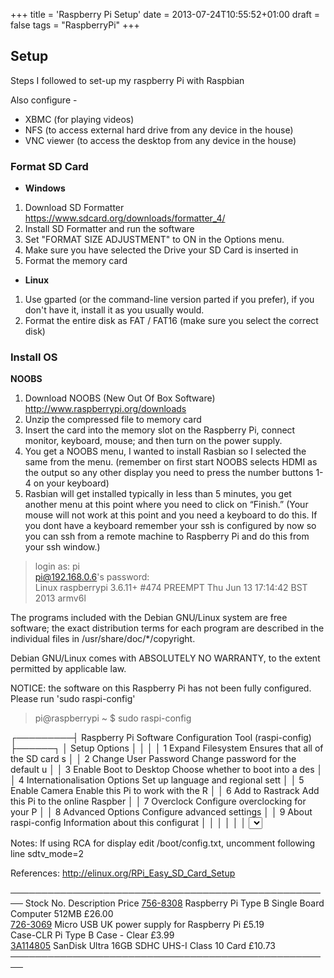 +++
title = 'Raspberry Pi Setup'
date = 2013-07-24T10:55:52+01:00
draft = false
tags = "RaspberryPi"
+++
## Setup

Steps I followed to set-up my raspberry Pi with Raspbian

Also configure -
- XBMC (for playing videos)
- NFS (to access external hard drive from any device in the house)
- VNC viewer (to access the desktop from any device in the house)

### Format SD Card

- **Windows**
1. Download SD Formatter
https://www.sdcard.org/downloads/formatter_4/
2. Install SD Formatter and run the software
3. Set "FORMAT SIZE ADJUSTMENT" to ON in the Options menu.
4. Make sure you have selected the Drive your SD Card is inserted in
5. Format the memory card

- **Linux**
1. Use gparted (or the command-line version parted if you prefer), if you don't have it, install it as you usually would.
2. Format the entire disk as FAT / FAT16 (make sure you select the correct disk)

### Install OS

**NOOBS**
1. Download NOOBS (New Out Of Box Software)
	http://www.raspberrypi.org/downloads
2. Unzip the compressed file to memory card
3. Insert the card into the memory slot on the Raspberry Pi, connect monitor, keyboard, mouse; and then turn on the power supply.
4. You get a NOOBS menu, I wanted to install Rasbian so I selected the same from the menu. (remember on first start NOOBS selects HDMI as the output so any other display you need to press  the number buttons 1-4 on your keyboard)
5. Rasbian will get installed typically in less than 5 minutes, you get another menu at this point where you need to click on “Finish.” (Your mouse will not work at this point and you need a keyboard to do this. If you dont have a keyboard remember your ssh is configured by now so you can ssh from a remote machine to Raspberry Pi and do this from your ssh window.)

> login as: pi  
> pi@192.168.0.6's password:  
> Linux raspberrypi 3.6.11+ #474 PREEMPT Thu Jun 13 17:14:42 BST 2013 armv6l  

The programs included with the Debian GNU/Linux system are free software;
the exact distribution terms for each program are described in the
individual files in /usr/share/doc/*/copyright.

Debian GNU/Linux comes with ABSOLUTELY NO WARRANTY, to the extent
permitted by applicable law.

NOTICE: the software on this Raspberry Pi has not been fully configured. Please run 'sudo raspi-config'

> pi@raspberrypi ~ $ sudo raspi-config

┌─────────┤ Raspberry Pi Software Configuration Tool (raspi-config) ├──────┐
│ Setup Options                                                                │
│                                                                              │
│    1 Expand Filesystem              Ensures that all of the SD card s        │
│    2 Change User Password           Change password for the default u        │
│    3 Enable Boot to Desktop         Choose whether to boot into a des        │
│    4 Internationalisation Options   Set up language and regional sett        │
│    5 Enable Camera                  Enable this Pi to work with the R        │
│    6 Add to Rastrack                Add this Pi to the online Raspber        │
│    7 Overclock                      Configure overclocking for your P        │
│    8 Advanced Options               Configure advanced settings              │
│    9 About raspi-config             Information about this configurat        │
│                                                                              │
│                                                                              │
│                     <Select>                     <Finish>                    │
│                                                                              │
└────────────────────────────────────────────────────┘
| Tables   |      Are      |  Cool |
|----------|:-------------:|------:|
| col 1 is |  left-aligned | $1600 |
| col 2 is |    centered   |   $12 |
| col 3 is | right-aligned |    $1 |

Notes:
If using RCA for display edit /boot/config.txt, uncomment following line
sdtv_mode=2

References:
http://elinux.org/RPi_Easy_SD_Card_Setup

────────────────────────────────────────────────────
Stock No. Description Price
[756-8308](https://uk.rs-online.com/web/p/microcontroller-development-tools/7568308) Raspberry Pi Type B Single Board Computer 512MB £26.00  
[726-3069](http://uk.rs-online.com/web/p/plug-in-power-supply/7263069/) Micro USB UK power supply for Raspberry Pi £5.19  
Case-CLR Pi Type B Case - Clear £3.99  
[3A114805](http://www.amazon.co.uk/dp/B007PYBOEU/ref=pe_385721_37038051_pe_217191_31005151_M3T1_dp_i1) SanDisk Ultra 16GB SDHC UHS-I Class 10 Card £10.73  
────────────────────────────────────────────────────
